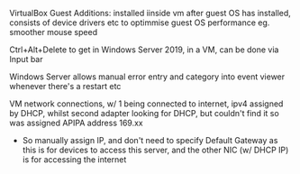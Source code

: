 VirtualBox Guest Additions: installed iinside vm after guest OS has installed, 
consists of device drivers etc to optimmise guest OS performance
eg. smoother mouse speed 

Ctrl+Alt+Delete to get in Windows Server 2019, in a VM, can be done via Input bar

Windows Server allows manual error entry and category into event viewer whenever there's a restart etc

VM network connections, w/ 1 being connected to internet, ipv4 assigned by DHCP, whilst second adapter looking for DHCP, but couldn't find it so was assigned APIPA address 169.xx
- So manually assign IP, and don't need to specify Default Gateway as this is for devices to access this server, and the other NIC (w/ DHCP IP) is for accessing the internet
